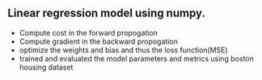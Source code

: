 ## Linear regression model using numpy.

- Compute cost in the forward propogation
- Compute gradient in the backward propogation
- optimize the weights and bias and thus the loss function(MSE)
- trained and evaluated the model parameters and metrics using boston housing dataset
